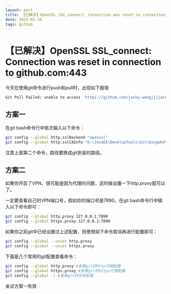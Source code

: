 ```yaml
---
layout: post
title: 【已解决】OpenSSL SSL_connect: Connection was reset in connection to github.com:443
date: 2022-02-16
tags: github
---  
```

# 【已解决】OpenSSL SSL_connect: Connection was reset in connection to github.com:443

今天在使用git命令进行push和pull时，出现如下报错     
```bash
Git Pull Failed: unable to access 'https://github.com/jacky-wangjj/jacky-wangjj.github.io.git/': OpenSSL SSL_connect: SSL_ERROR_SYSCALL in connection to github.com:443
```

## 方案一

在git bash命令行中依次输入以下命令：
```bash
git config --global http.sslBackend "openssl"
git config --global http.sslCAInfo "D:\JavaEE\DevelopTools\Git\mingw64\ssl\cert.pem"
```
注意上面第二个命令，路径要换成git安装的路径。

## 方案二

如果你开启了VPN，很可能是因为代理的问题，这时候设置一下http.proxy就可以了。

一定要查看自己的VPN端口号，假如你的端口号是7890，在git bash命令行中输入以下命令即可：
```bash
git config --global http.proxy 127.0.0.1:7890
git config --global https.proxy 127.0.0.1:7890
```

如果你之前git中已经设置过上述配置，则使用如下命令取消再进行配置即可：
```bash
git config --global --unset http.proxy
git config --global --unset https.proxy
```

下面是几个常用的git配置查看命令：
```bash
git config --global http.proxy #查看git的http代理配置
git config --global https.proxy #查看git的https代理配置
git config --global -l #查看git的所有配置
```

亲试方案一有效